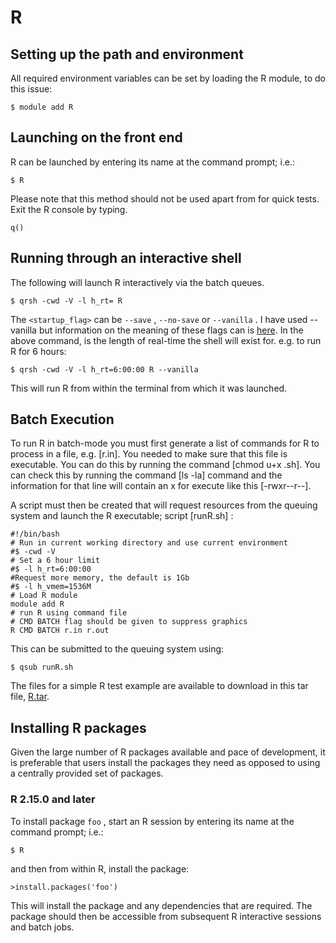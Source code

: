 # R

## Setting up the path and environment

All required environment variables can be set by loading the R module,
to do this issue:

    $ module add R

## Launching on the front end

R can be launched by entering its name at the command prompt; i.e.:

    $ R

Please note that this method should not be used apart from for quick
tests. Exit the R console by typing.

    q()

## Running through an interactive shell

The following will launch R interactively via the batch queues.

    $ qrsh -cwd -V -l h_rt= R 

The `<startup_flag>` can
be `--save` ,
`--no-save` or
`--vanilla` . I have used
--vanilla but information on the meaning of these flags can is
[here](https://stat.ethz.ch/R-manual/R-devel/library/base/html/Startup.html).
In the above command, is the length of real-time the shell will exist
for. e.g. to run R for 6 hours:

    $ qrsh -cwd -V -l h_rt=6:00:00 R --vanilla

This will run R from within the terminal from which it was launched.

## Batch Execution

To run R in batch-mode you must first generate a list of commands for R
to process in a file, e.g. [r.in]. You needed to make sure that this file is executable.
You can do this by running the command [chmod u+x .sh]. You can check this by running the command
[ls -la] command and the
information for that line will contain an x for execute like this
[-rwxr--r--].

A script must then be created that will request resources from the
queuing system and launch the R executable; script
[runR.sh] :

    #!/bin/bash
    # Run in current working directory and use current environment
    #$ -cwd -V
    # Set a 6 hour limit
    #$ -l h_rt=6:00:00
    #Request more memory, the default is 1Gb
    #$ -l h_vmem=1536M
    # Load R module
    module add R
    # run R using command file
    # CMD BATCH flag should be given to suppress graphics
    R CMD BATCH r.in r.out

This can be submitted to the queuing system using:

    $ qsub runR.sh

The files for a simple R test example are available to download in this
tar
file, [R.tar](https://arc.leeds.ac.uk/wp-content/uploads/2016/01/R.tar).

## Installing R packages

Given the large number of R packages available and pace of development,
it is preferable that users install the packages they need as opposed to
using a centrally provided set of packages.

### R 2.15.0 and later

To install package `foo` ,
start an R session by entering its name at the command prompt; i.e.:

    $ R

and then from within R, install the package:

    >install.packages('foo')

This will install the package and any dependencies that are required.
The package should then be accessible from subsequent R interactive
sessions and batch jobs.